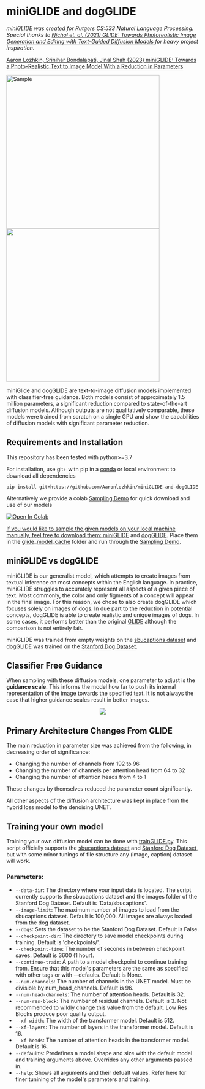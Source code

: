 # miniGLIDE and dogGLIDE

*miniGLIDE was created for Rutgers CS:533 Natural Language Processing. Special thanks to [Nichol et. al. (2021) GLIDE: Towards Photorealistic Image Generation and Editing with Text-Guided Diffusion Models](https://arxiv.org/abs/2112.10741) for heavy project inspiration.*

[Aaron Lozhkin, Srinihar Bondalapati, Jinal Shah (2023) miniGLIDE: Towards a Photo-Realistic Text to Image Model With a Reduction in Parameters](https://github.com/Aaronlozhkin/miniGLIDE-and-dogGLIDE/blob/main/Final%20Report.pdf)

<p>
  <img src="https://github.com/Aaronlozhkin/miniGLIDE-and-dogGLIDE/assets/23532191/7f802482-40e7-4fee-aaaf-b0dab1e18747" alt="Sample" width="400" />
  <img src= "https://github.com/Aaronlozhkin/miniGLIDE-and-dogGLIDE/assets/23532191/b8b2d55e-f922-41fc-a357-ca7ec4183f10" width = "400"/>
</p>

miniGlide and dogGLIDE are text-to-image diffusion models implemented with classifier-free guidance. Both models consist of approximately 1.5 million parameters, a significant reduction compared to state-of-the-art diffusion models. Although outputs are not qualitatively comparable, these models were trained from scratch on a single GPU and show the capabilities of diffusion models with significant parameter reduction. 

## Requirements and Installation ##

This repository has been tested with python>=3.7

For installation, use git+ with pip in a [conda](conda.io) or local environment to download all dependencies

```
pip install git+https://github.com/Aaronlozhkin/miniGLIDE-and-dogGLIDE
```

Alternatively we provide a colab [Sampling Demo](https://github.com/Aaronlozhkin/miniGLIDE-and-dogGLIDE/blob/main/SamplingDemo.ipynb) for quick download and use of our models

<a target="_blank" href="https://colab.research.google.com/github/Aaronlozhkin/miniGLIDE-and-dogGLIDE/blob/main/SamplingDemo.ipynb">
  <img src="https://colab.research.google.com/assets/colab-badge.svg" alt="Open In Colab"/>


If you would like to sample the given models on your local machine manually, feel free to download them: [miniGLIDE](https://drive.google.com/file/d/1NXGr6wMeYOU98nxivZNtZBWXFRU42XyU/view?usp=share_link) and [dogGLIDE](https://drive.google.com/file/d/1NXGr6wMeYOU98nxivZNtZBWXFRU42XyU/view?usp=share_link). Place them in the [glide_model_cache](glide_model_cache) folder and run through the [Sampling Demo](https://github.com/Aaronlozhkin/miniGLIDE-and-dogGLIDE/blob/main/SamplingDemo.ipynb).

## miniGLIDE vs dogGLIDE

miniGLIDE is our generalist model, which attempts to create images from textual inference on most concepts within the English language. In practice, miniGLIDE struggles to accurately represent all aspects of a given piece of text. Most commonly, the color and only figments of a concept will appear in the final image. For this reason, we chose to also create dogGLIDE which focuses solely on images of dogs. In due part to the reduction in potential concepts, dogGLIDE is able to create realistic and unique images of dogs. In some cases, it performs better than the original [GLIDE](https://arxiv.org/abs/2112.10741) although the comparison is not entirely fair.

miniGLIDE was trained from empty weights on the [sbucaptions dataset](https://www.cs.rice.edu/~vo9/sbucaptions/) and dogGLIDE was trained on the [Stanford Dog Dataset](http://vision.stanford.edu/aditya86/ImageNetDogs/).

## Classifier Free Guidance

When sampling with these diffusion models, one parameter to adjust is the  **guidance scale**. This informs the model how far to push its internal representation of the image towards the specified text. It is not always the case that higher guidance scales result in better images.

<p align="center">
  <img src="https://github.com/Aaronlozhkin/miniGLIDE-and-dogGLIDE/assets/23532191/7cfadea1-9682-4fea-be5a-73c9c55ff071" />
</p>

## Primary Architecture Changes From GLIDE

The main reduction in parameter size was achieved from the following, in decreasing order of significance:

- Changing the number of channels from 192 to 96
- Changing the number of channels per attention head from 64 to 32
- Changing the number of attention heads from 4 to 1

These changes by themselves reduced the parameter count significantly. 

All other aspects of the diffusion architecture was kept in place from the hybrid loss model to the denoising UNET.

## Training your own model

Training your own diffusion model can be done with [trainGLIDE.py](trainGLIDE.py). This script officially supports the [sbucaptions dataset](https://www.cs.rice.edu/~vo9/sbucaptions/) and [Stanford Dog Dataset](http://vision.stanford.edu/aditya86/ImageNetDogs/), but with some minor tunings of file structure any (image, caption) dataset will work.

### Parameters:

- `--data-dir`: The directory where your input data is located. The script currently supports the sbucaptions dataset and the images folder of the Stanford Dog Dataset. Default is 'Data/sbucaptions'.
- `--image-limit`: The maximum number of images to load from the sbucaptions dataset. Default is 100,000. All images are always loaded from the dog dataset.
- `--dogs`: Sets the dataset to be the Stanford Dog Dataset. Default is False.
- `--checkpoint-dir`: The directory to save model checkpoints during training. Default is 'checkpoints/'.
- `--checkpoint-time`: The number of seconds in between checkpoint saves. Default is 3600 (1 hour).
- `--continue-train`: A path to a model checkpoint to continue training from. Ensure that this model's parameters are the same as specified with other tags or with --defaults. Default is None.
- `--num-channels`: The number of channels in the UNET model. Must be divisible by num_head_channels. Default is 96.
- `--num-head-channels`: The number of attention heads. Default is 32.
- `--num-res-block`: The number of residual channels. Default is 3. Not recommended to wildly change this value from the default. Low Res Blocks produce poor quality output.
- `--xf-width`: The width of the transformer model. Default is 512.
- `--xf-layers`: The number of layers in the transformer model. Default is 16.
- `--xf-heads`: The number of attention heads in the transformer model. Default is 16.
- `--defaults`: Predefines a model shape and size with the default model and training arguments above. Overrides any other arguments passed in.
- `--help`: Shows all arguments and their defualt values. Refer here for finer tunining of the model's parameters and training.


